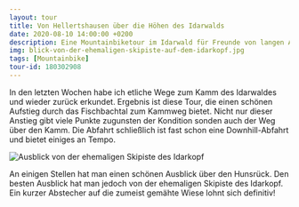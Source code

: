 ```yaml
---
layout: tour
title: Von Hellertshausen über die Höhen des Idarwalds
date: 2020-08-10 14:00:00 +0200
description: Eine Mountainbiketour im Idarwald für Freunde von langen Anstiegen und viel Wald, die auf dem Höhepunkt mit grandiosem Ausblick belohnt wird
img: blick-von-der-ehemaligen-skipiste-auf-dem-idarkopf.jpg
tags: [Mountainbike]
tour-id: 180302908
---
```

In den letzten Wochen habe ich etliche Wege zum Kamm des Idarwaldes und wieder zurück erkundet. Ergebnis ist diese Tour, die einen schönen Aufstieg durch das Fischbachtal zum Kammweg bietet. Nicht nur dieser Anstieg gibt viele Punkte zugunsten der Kondition sonden auch der Weg über den Kamm. Die Abfahrt schließlich ist fast schon eine Downhill-Abfahrt und bietet einiges an Tempo.

![Ausblick von der ehemaligen Skipiste des Idarkopf]({{site.baseurl}}/assets/img/blick-von-der-ehemaligen-skipiste-auf-dem-idarkopf.jpg)

An einigen Stellen hat man einen schönen Ausblick über den Hunsrück. Den besten Ausblick hat man jedoch von der ehemaligen Skipiste des Idarkopf. Ein kurzer Abstecher auf die zumeist gemähte Wiese lohnt sich definitiv!
